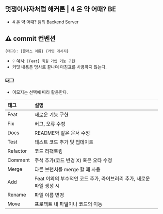 ## 멋쟁이사자처럼 해커톤 | 4 온 약 어때? BE
- 4 온 약 어때? 팀의 Backend Server

## ⚠️ commit 컨벤션

```
{태그}: {클래스 이름} {커밋 메시지}
```

- 💡 예시: `[Feat] 회원 가입 기능 구현`
- 커밋 내용은 명사로 끝나며 마침표를 사용하지 않는다.

### 태그

- 이모지는 선택에 따라 활용한다.

| 태그       | 설명                      |
|:---------|:------------------------|
| Feat     | 새로운 기능 구현               |
| Fix      | 버그, 오류 수정                   |
| Docs     | README와 같은 문서 수정        |
| Test     | 테스트 코드 추가 및 업데이트        |
| Refactor | 코드 리팩토링                 |
| Comment  | 주석 추가(코드 변경 X) 혹은 오타 수정 |
| Merge    | 다른 브랜치를 merge 할 때 사용                   |
| Add   | Feat 이외의 부수적인 코드 추가, 라이브러리 추가, 새로운 파일 생성 시        |
| Rename   | 파일 이름 변경        |
| Move   | 프로젝트 내 파일이나 코드의 이동        |
